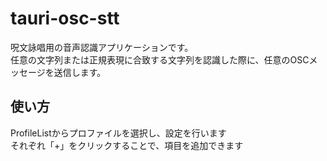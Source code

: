 # tauri-osc-stt

呪文詠唱用の音声認識アプリケーションです。  
任意の文字列または正規表現に合致する文字列を認識した際に、任意のOSCメッセージを送信します。  

## 使い方
ProfileListからプロファイルを選択し、設定を行います  
それぞれ「+」をクリックすることで、項目を追加できます  
